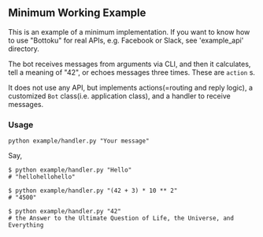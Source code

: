 ## Minimum Working Example

This is an example of a minimum implementation. If you want to know how to use
"Bottoku" for real APIs, e.g. Facebook or Slack, see 'example_api' directory.

The bot receives messages from arguments via CLI, and then it calculates, tell a
meaning of "42", or echoes messages three times. These are `action` s.

It does not use any API, but implements actions(=routing and reply logic), a
customized `Bot` class(i.e. application class), and a handler to receive
 messages.

### Usage

```
python example/handler.py "Your message"
```

Say,

```
$ python example/handler.py "Hello"
# "hellohellohello"

$ python example/handler.py "(42 + 3) * 10 ** 2"
# "4500"

$ python example/handler.py "42"
# the Answer to the Ultimate Question of Life, the Universe, and Everything
```
